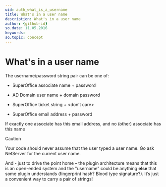 ```yaml
---
uid: auth_what_is_a_username
title: What's in a user name
description: What's in a user name
author: {github-id}
so.date: 11.05.2016
keywords:
so.topic: concept
---
```


# What's in a user name

The username/password string pair can be one of:

* SuperOffice associate name + password

* AD Domain user name + domain password

* SuperOffice ticket string + \<don’t care>

* SuperOffice email address + password

If exactly one associate has this email address, and no (other) associate has this name

> [!CAUTION]
> Your code should never assume that the user typed a user name. Go ask NetServer for the current user name.

And - just to drive the point home – the plugin architecture means that this is an open-ended system and the "username" could be anything **else** that some plugin understands (fingerprint hash? Blood type signature?). It’s just a convenient way to carry a pair of strings!
